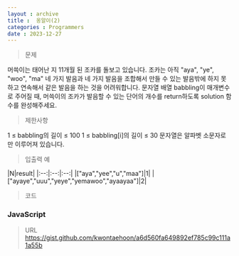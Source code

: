 ```yaml
---
layout : archive
title :  옹알이(2)
categories : Programmers
date : 2023-12-27
---
```

> 문제<br>

머쓱이는 태어난 지 11개월 된 조카를 돌보고 있습니다. 조카는 아직 "aya", "ye", "woo", "ma" 네 가지 발음과 네 가지 발음을 조합해서 만들 수 있는 발음밖에 하지 못하고 연속해서 같은 발음을 하는 것을 어려워합니다. 문자열 배열 babbling이 매개변수로 주어질 때, 머쓱이의 조카가 발음할 수 있는 단어의 개수를 return하도록 solution 함수를 완성해주세요.

> 제한사항<br>

1 ≤ babbling의 길이 ≤ 100
1 ≤ babbling[i]의 길이 ≤ 30
문자열은 알파벳 소문자로만 이루어져 있습니다.

> 입출력 예<br>

|N|result|
|:--:|:--:|:--:|
|["aya","yee","u","maa"]|1|
|["ayaye","uuu","yeye","yemawoo","ayaayaa"]|2|

> 코드

### JavaScript

<script src="https://gist.github.com/kwontaehoon/a6d560fa649892ef785c99c111a1a55b.js"></script>

> URL
https://gist.github.com/kwontaehoon/a6d560fa649892ef785c99c111a1a55b